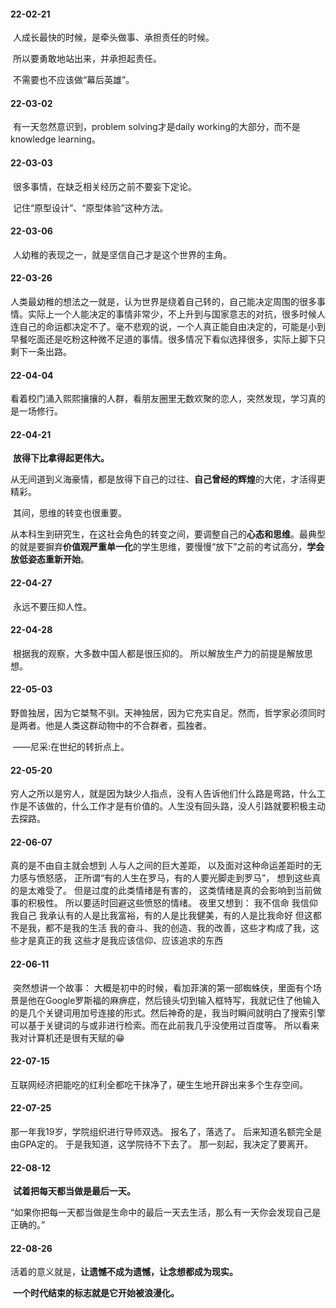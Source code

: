 

#### 22-02-21

​	人成长最快的时候，是牵头做事、承担责任的时候。

​	所以要勇敢地站出来，并承担起责任。

​	不需要也不应该做“幕后英雄”。



#### 22-03-02

​	有一天忽然意识到，problem solving才是daily working的大部分，而不是knowledge learning。



#### 22-03-03

​	很多事情，在缺乏相关经历之前不要妄下定论。

​	记住“原型设计”、“原型体验”这种方法。



#### 22-03-06

​	人幼稚的表现之一，就是坚信自己才是这个世界的主角。



#### 22-03-26

​	人类最幼稚的想法之一就是，认为世界是绕着自己转的，自己能决定周围的很多事情。实际上一个人能决定的事情非常少，不上升到与国家意志的对抗，很多时候人连自己的命运都决定不了。毫不悲观的说，一个人真正能自由决定的，可能是小到早餐吃面还是吃粉这种微不足道的事情。很多情况下看似选择很多，实际上脚下只剩下一条出路。



#### 22-04-04

​	看着校门涌入熙熙攘攘的人群，看朋友圈里无数欢聚的恋人，突然发现，学习真的是一场修行。



#### 22-04-21

​	**放得下比拿得起更伟大。**

​	从无间道到义海豪情，都是放得下自己的过往、**自己曾经的辉煌**的大佬，才活得更精彩。

​	其间，思维的转变也很重要。

​	从本科生到研究生，在这社会角色的转变之间，要调整自己的**心态和思维**。最典型的就是要摒弃**价值观严重单一化**的学生思维，要慢慢“放下”之前的考试高分，**学会放低姿态重新开始**。



#### 22-04-27

​	永远不要压抑人性。



#### 22-04-28

​	根据我的观察，大多数中国人都是很压抑的。
​	所以解放生产力的前提是解放思想。



#### 22-05-03

​	野兽独居，因为它桀骜不驯。天神独居，因为它充实自足。然而，哲学家必须同时是两者。他是人类这群动物中的不合群者，孤独者。

​	——尼采:在世纪的转折点上。



#### 22-05-20

​	穷人之所以是穷人，就是因为缺少人指点，没有人告诉他们什么路是弯路，什么工作是不该做的，什么工作才是有价值的。人生没有回头路，没人引路就要积极主动去探路。



#### 22-06-07

真的是不由自主就会想到 人与人之间的巨大差距，
以及面对这种命运差距时的无力感与愤怒感，
正所谓“有的人生在罗马，有的人要光脚走到罗马”，
想到这些真的是太难受了。
但是过度的此类情绪是有害的，
这类情绪是真的会影响到当前做事的积极性。
所以要适时回避这些愤怒的情绪。
夜里又想到：
我不信命
我信仰我自己
我承认有的人是比我富裕，有的人是比我健美，有的人是比我命好
但这都不是我，都不是我的生活
我的奋斗、我的创造、我的改善，这些才构成了我，这些才是真正的我
这些才是我应该信仰、应该追求的东西



#### 22-06-11

​	突然想讲一个故事：
​	大概是初中的时候，看加菲演的第一部蜘蛛侠，里面有个场景是他在Google罗斯福的麻痹症，然后镜头切到输入框特写，我就记住了他输入的是几个关键词用加号连接的形式。
​	然后神奇的是，我当时瞬间就明白了搜索引擎可以基于关键词的与或非进行检索。而在此前我几乎没使用过百度等。
所以看来我对计算机还是很有天赋的😁



#### 22-07-15

​	互联网经济把能吃的红利全都吃干抹净了，硬生生地开辟出来多个生存空间。



#### 22-07-25

那一年我19岁，学院组织进行导师双选。
报名了，落选了。
后来知道名额完全是由GPA定的。
于是我知道，这学院待不下去了。
那一刻起，我决定了要离开。



#### 22-08-12

​	**试着把每天都当做是最后一天。**

​	“如果你把每一天都当做是生命中的最后一天去生活，那么有一天你会发现自己是正确的。”



#### 22-08-26

​	活着的意义就是，**让遗憾不成为遗憾，让念想都成为现实。**

​	**一个时代结束的标志就是它开始被浪漫化。**

